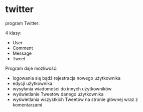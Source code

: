 # twitter
program Twitter:

4 klasy:
- User
- Comment
- Message
- Tweet

Program daje możliwość:

- logowania się bądź rejestracja nowego użytkownika
- edycji użytkownika
- wysyłania wiadomości do innych użytkowników
- wyświetlanie Tweetów danego użytkownika
- wyświetlania wszystkich Tweetów na stronie głównej wraz z komentarzami

